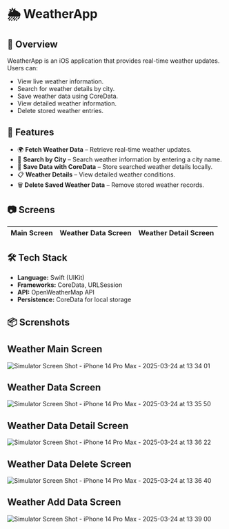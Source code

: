 # 🌦 WeatherApp

## 📌 Overview
WeatherApp is an iOS application that provides real-time weather updates. Users can:
- View live weather information.
- Search for weather details by city.
- Save weather data using CoreData.
- View detailed weather information.
- Delete stored weather entries.

## 🚀 Features
- 🌍 **Fetch Weather Data** – Retrieve real-time weather updates.
- 🔎 **Search by City** – Search weather information by entering a city name.
- 💾 **Save Data with CoreData** – Store searched weather details locally.
- 📋 **Weather Details** – View detailed weather conditions.
- 🗑 **Delete Saved Weather Data** – Remove stored weather records.

## 📷 Screens
| Main Screen | Weather Data Screen | Weather Detail Screen |
|------------|----------------------|-----------------------|

## 🛠️ Tech Stack
- **Language:** Swift (UIKit)
- **Frameworks:** CoreData, URLSession
- **API:** OpenWeatherMap API
- **Persistence:** CoreData for local storage

## 📦 Screnshots
## Weather Main Screen
![Simulator Screen Shot - iPhone 14 Pro Max - 2025-03-24 at 13 34 01](https://github.com/user-attachments/assets/8f13d43b-e98e-4d97-bdeb-4a8f5fafcadf)
## Weather Data Screen
![Simulator Screen Shot - iPhone 14 Pro Max - 2025-03-24 at 13 35 50](https://github.com/user-attachments/assets/4145dcce-8fb4-433e-bcf3-599a50a946ee)
## Weather Data Detail Screen
![Simulator Screen Shot - iPhone 14 Pro Max - 2025-03-24 at 13 36 22](https://github.com/user-attachments/assets/f757ca04-cede-4ee4-abad-912b5e1ce543)
## Weather Data Delete Screen
![Simulator Screen Shot - iPhone 14 Pro Max - 2025-03-24 at 13 36 40](https://github.com/user-attachments/assets/be680943-8a3c-4c0f-aead-a148cc36c271)
## Weather Add Data Screen
![Simulator Screen Shot - iPhone 14 Pro Max - 2025-03-24 at 13 39 00](https://github.com/user-attachments/assets/1a50f39e-cdc7-4a57-8e90-629e379ec92e)
